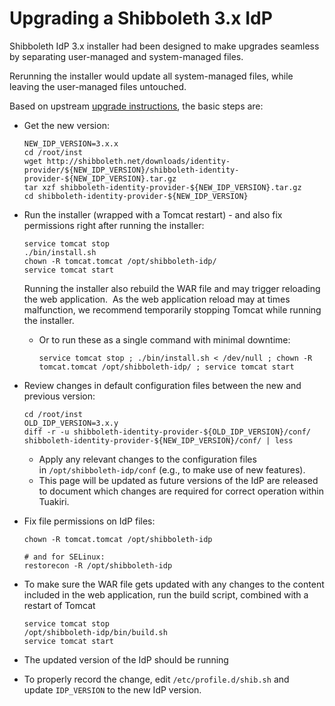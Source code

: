 # Upgrading a Shibboleth 3.x IdP

Shibboleth IdP 3.x installer had been designed to make upgrades seamless by separating user-managed and system-managed files.

Rerunning the installer would update all system-managed files, while leaving the user-managed files untouched.

Based on upstream [upgrade instructions](https://wiki.shibboleth.net/confluence/display/IDP30/Upgrading), the basic steps are:

*   Get the new version:
    
    ```
    NEW_IDP_VERSION=3.x.x
    cd /root/inst
    wget http://shibboleth.net/downloads/identity-provider/${NEW_IDP_VERSION}/shibboleth-identity-provider-${NEW_IDP_VERSION}.tar.gz
    tar xzf shibboleth-identity-provider-${NEW_IDP_VERSION}.tar.gz
    cd shibboleth-identity-provider-${NEW_IDP_VERSION}
    ```
    
*   Run the installer (wrapped with a Tomcat restart) - and also fix permissions right after running the installer:
    
    ```
    service tomcat stop
    ./bin/install.sh
    chown -R tomcat.tomcat /opt/shibboleth-idp/
    service tomcat start
    ```
    
    Running the installer also rebuild the WAR file and may trigger reloading the web application.  As the web application reload may at times malfunction, we recommend temporarily stopping Tomcat while running the installer.
    
    *   Or to run these as a single command with minimal downtime:
        
        ```
        service tomcat stop ; ./bin/install.sh < /dev/null ; chown -R tomcat.tomcat /opt/shibboleth-idp/ ; service tomcat start
        ```
        
*   Review changes in default configuration files between the new and previous version:
    
    ```
    cd /root/inst
    OLD_IDP_VERSION=3.x.y
    diff -r -u shibboleth-identity-provider-${OLD_IDP_VERSION}/conf/ shibboleth-identity-provider-${NEW_IDP_VERSION}/conf/ | less
    ```
    
      
    
    *   Apply any relevant changes to the configuration files in `/opt/shibboleth-idp/conf` (e.g., to make use of new features).
    *   This page will be updated as future versions of the IdP are released to document which changes are required for correct operation within Tuakiri.  
          
        
*   Fix file permissions on IdP files:
    
    ```
    chown -R tomcat.tomcat /opt/shibboleth-idp
    
    # and for SELinux:
    restorecon -R /opt/shibboleth-idp
    ```
    
*   To make sure the WAR file gets updated with any changes to the content included in the web application, run the build script, combined with a restart of Tomcat
    
    ```
    service tomcat stop
    /opt/shibboleth-idp/bin/build.sh
    service tomcat start
    ```
    
*   The updated version of the IdP should be running
*   To properly record the change, edit `/etc/profile.d/shib.sh` and update `IDP_VERSION` to the new IdP version.